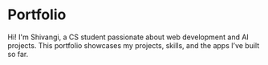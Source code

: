 # Portfolio
Hi! I'm Shivangi, a CS student passionate about web development and AI projects. This portfolio showcases my projects, skills, and the apps I’ve built so far.
